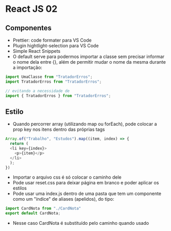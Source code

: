 # React JS 02

## Componentes
- Prettier: code formater para VS Code
- Plugin hightlight-selection para VS Code
- Simple React Snippets
- O default serve para podermos importar a classe sem precisar informar o nome dela entre {}, além de permitir mudar o nome da mesma durante a importação:
```Javascript
import UmaClasse from "TratadorErros";
import TratadorErros from "TratadorErros";

// evitando a necessidade de
import { TratadorErros } from "TratadorErros";
```

## Estilo
- Quando percorrer array (utilizando map ou forEach), pode colocar a prop key nos itens dentro das próprias tags
```Javascript
Array.of("Trabalho", "Estudos").map((item, index) => {
  return (
  <li key={index}>
    <p>{item}</p>
  </li>
  );
})
```
- Importar o arquivo css é só colocar o caminho dele
- Pode usar reset.css para deixar página em branco e poder aplicar os estilos
- Pode usar uma index.js dentro de uma pasta que tem um componente como um "índice" de aliases (apelidos), do tipo:
```Javascript
import CardNota from "./CardNota"
export default CardNota;
```
- Nesse caso CardNota é substituído pelo caminho quando usado
